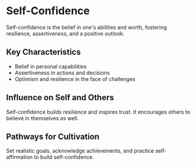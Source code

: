 # Self-Confidence

Self-confidence is the belief in one's abilities and worth, fostering resilience, assertiveness, and a positive outlook.

## Key Characteristics

- Belief in personal capabilities
- Assertiveness in actions and decisions
- Optimism and resilience in the face of challenges

## Influence on Self and Others

Self-confidence builds resilience and inspires trust. It encourages others to believe in themselves as well.

## Pathways for Cultivation

Set realistic goals, acknowledge achievements, and practice self-affirmation to build self-confidence.

